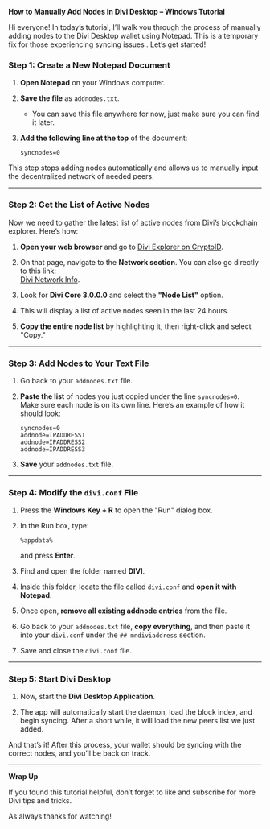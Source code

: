 **How to Manually Add Nodes in Divi Desktop – Windows Tutorial**

Hi everyone! In today’s tutorial, I’ll walk you through the process of manually adding nodes to the Divi Desktop wallet using Notepad. This is a temporary fix for those experiencing syncing issues . Let’s get started!

### Step 1: Create a New Notepad Document

1. **Open Notepad** on your Windows computer.
2. **Save the file** as `addnodes.txt`. 
   - You can save this file anywhere for now, just make sure you can find it later.

3. **Add the following line at the top** of the document:
   ```
   syncnodes=0
   ```

This step stops adding nodes automatically and allows us to manually input the decentralized network of needed peers.

---

### Step 2: Get the List of Active Nodes

Now we need to gather the latest list of active nodes from Divi’s blockchain explorer. Here’s how:

1. **Open your web browser** and go to [Divi Explorer on CryptoID](https://chainz.cryptoid.info/divi/).
   
2. On that page, navigate to the **Network section**. You can also go directly to this link:  
   [Divi Network Info](https://chainz.cryptoid.info/divi/#!network).

3. Look for **Divi Core 3.0.0.0** and select the **"Node List"** option.

4. This will display a list of active nodes seen in the last 24 hours. 

5. **Copy the entire node list** by highlighting it, then right-click and select "Copy."

---

### Step 3: Add Nodes to Your Text File

1. Go back to your `addnodes.txt` file. 
   
2. **Paste the list** of nodes you just copied under the line `syncnodes=0`.  
   Make sure each node is on its own line. Here’s an example of how it should look:

   ```
   syncnodes=0
   addnode=IPADDRESS1
   addnode=IPADDRESS2
   addnode=IPADDRESS3
   ```

3. **Save** your `addnodes.txt` file.

---

### Step 4: Modify the `divi.conf` File

1. Press the **Windows Key + R** to open the "Run" dialog box.

2. In the Run box, type:
   ```
   %appdata%
   ```
   and press **Enter**.

3. Find and open the folder named **DIVI**.

4. Inside this folder, locate the file called `divi.conf` and **open it with Notepad**.

5. Once open, **remove all existing addnode entries** from the file.

6. Go back to your `addnodes.txt` file, **copy everything**, and then paste it into your `divi.conf` under the `## mndiviaddress` section.

7. Save and close the `divi.conf` file.

---

### Step 5: Start Divi Desktop

1. Now, start the **Divi Desktop Application**.
   
2. The app will automatically start the daemon, load the block index, and begin syncing. After a short while, it will load the new peers list we just added.

And that’s it! After this process, your wallet should be syncing with the correct nodes, and you’ll be back on track.

---

**Wrap Up**

If you found this tutorial helpful, don’t forget to like and subscribe for more Divi tips and tricks.

As always thanks for watching!

